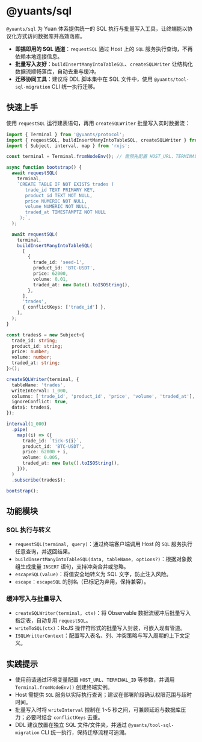 # @yuants/sql

`@yuants/sql` 为 Yuan 体系提供统一的 SQL 执行与批量写入工具，让终端能以协议化方式访问数据库并高效落库。

- **即插即用的 SQL 通道**：`requestSQL` 通过 Host 上的 `SQL` 服务执行查询，不再依赖本地连接信息。
- **批量写入友好**：`buildInsertManyIntoTableSQL`、`createSQLWriter` 让结构化数据流顺畅落库，自动去重与缓冲。
- **迁移协同工具**：建议将 DDL 脚本集中在 SQL 文件中，使用 `@yuants/tool-sql-migration` CLI 统一执行迁移。

## 快速上手

使用 `requestSQL` 运行建表语句，再用 `createSQLWriter` 批量写入实时数据流：

```ts
import { Terminal } from '@yuants/protocol';
import { requestSQL, buildInsertManyIntoTableSQL, createSQLWriter } from '@yuants/sql';
import { Subject, interval, map } from 'rxjs';

const terminal = Terminal.fromNodeEnv(); // 需预先配置 HOST_URL、TERMINAL_ID 等环境变量

async function bootstrap() {
  await requestSQL(
    terminal,
    `CREATE TABLE IF NOT EXISTS trades (
       trade_id TEXT PRIMARY KEY,
       product_id TEXT NOT NULL,
       price NUMERIC NOT NULL,
       volume NUMERIC NOT NULL,
       traded_at TIMESTAMPTZ NOT NULL
     );`,
  );

  await requestSQL(
    terminal,
    buildInsertManyIntoTableSQL(
      [
        {
          trade_id: 'seed-1',
          product_id: 'BTC-USDT',
          price: 62000,
          volume: 0.01,
          traded_at: new Date().toISOString(),
        },
      ],
      'trades',
      { conflictKeys: ['trade_id'] },
    ),
  );
}

const trades$ = new Subject<{
  trade_id: string;
  product_id: string;
  price: number;
  volume: number;
  traded_at: string;
}>();

createSQLWriter(terminal, {
  tableName: 'trades',
  writeInterval: 1_000,
  columns: ['trade_id', 'product_id', 'price', 'volume', 'traded_at'],
  ignoreConflict: true,
  data$: trades$,
});

interval(1_000)
  .pipe(
    map((i) => ({
      trade_id: `tick-${i}`,
      product_id: 'BTC-USDT',
      price: 62000 + i,
      volume: 0.005,
      traded_at: new Date().toISOString(),
    })),
  )
  .subscribe(trades$);

bootstrap();
```

## 功能模块

### SQL 执行与转义

- `requestSQL(terminal, query)`：通过终端客户端调用 Host 的 `SQL` 服务执行任意查询，并返回结果。
- `buildInsertManyIntoTableSQL(data, tableName, options?)`：根据对象数组生成批量 `INSERT` 语句，支持冲突合并或忽略。
- `escapeSQL(value)`：将值安全地转义为 SQL 文字，防止注入风险。
- `escape`：`escapeSQL` 的别名（已标记为弃用，保持兼容）。

### 缓冲写入与批量导入

- `createSQLWriter(terminal, ctx)`：将 Observable 数据流缓冲后批量写入指定表，自动复用 `requestSQL`。
- `writeToSQL(ctx)`：RxJS 操作符形式的批量写入封装，可嵌入现有管道。
- `ISQLWritterContext`：配置写入表名、列、冲突策略与写入周期的上下文定义。

## 实践提示

- 使用前请通过环境变量配置 `HOST_URL`、`TERMINAL_ID` 等参数，并调用 `Terminal.fromNodeEnv()` 创建终端实例。
- Host 需提供 `SQL` 服务以实际执行查询；建议在部署阶段确认权限范围与超时时间。
- 批量写入时将 `writeInterval` 控制在 1~5 秒之间，可兼顾延迟与数据库压力；必要时结合 `conflictKeys` 去重。
- DDL 建议放置在独立 SQL 文件/文件夹，并通过 `@yuants/tool-sql-migration` CLI 统一执行，保持迁移流程可追溯。
